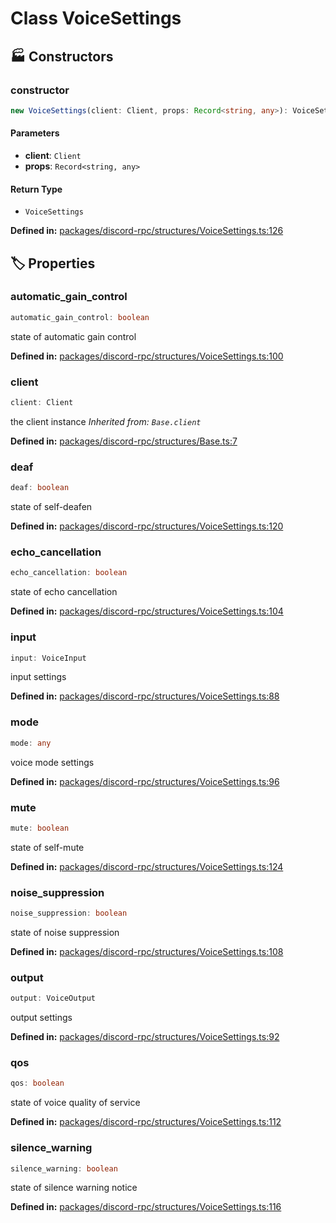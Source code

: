# Class VoiceSettings

## 🏭 Constructors

### constructor

```ts
new VoiceSettings(client: Client, props: Record<string, any>): VoiceSettings
```
#### Parameters

- **client**: `Client`
- **props**: `Record<string, any>`
#### Return Type

- `VoiceSettings`

<p style="font-size: 14px; color: var(--vp-c-text-2)">
<strong>Defined in:</strong> <a href="https://github.com/voxelum/minecraft-launcher-core-node/blob/master/packages/discord-rpc/structures/VoiceSettings.ts#L126" target="_blank" rel="noreferrer">packages/discord-rpc/structures/VoiceSettings.ts:126</a>
</p>


## 🏷️ Properties

### automatic_gain_control

```ts
automatic_gain_control: boolean
```
state of automatic gain control
<p style="font-size: 14px; color: var(--vp-c-text-2)">
<strong>Defined in:</strong> <a href="https://github.com/voxelum/minecraft-launcher-core-node/blob/master/packages/discord-rpc/structures/VoiceSettings.ts#L100" target="_blank" rel="noreferrer">packages/discord-rpc/structures/VoiceSettings.ts:100</a>
</p>


### client

```ts
client: Client
```
the client instance
*Inherited from: `Base.client`*

<p style="font-size: 14px; color: var(--vp-c-text-2)">
<strong>Defined in:</strong> <a href="https://github.com/voxelum/minecraft-launcher-core-node/blob/master/packages/discord-rpc/structures/Base.ts#L7" target="_blank" rel="noreferrer">packages/discord-rpc/structures/Base.ts:7</a>
</p>


### deaf

```ts
deaf: boolean
```
state of self-deafen
<p style="font-size: 14px; color: var(--vp-c-text-2)">
<strong>Defined in:</strong> <a href="https://github.com/voxelum/minecraft-launcher-core-node/blob/master/packages/discord-rpc/structures/VoiceSettings.ts#L120" target="_blank" rel="noreferrer">packages/discord-rpc/structures/VoiceSettings.ts:120</a>
</p>


### echo_cancellation

```ts
echo_cancellation: boolean
```
state of echo cancellation
<p style="font-size: 14px; color: var(--vp-c-text-2)">
<strong>Defined in:</strong> <a href="https://github.com/voxelum/minecraft-launcher-core-node/blob/master/packages/discord-rpc/structures/VoiceSettings.ts#L104" target="_blank" rel="noreferrer">packages/discord-rpc/structures/VoiceSettings.ts:104</a>
</p>


### input

```ts
input: VoiceInput
```
input settings
<p style="font-size: 14px; color: var(--vp-c-text-2)">
<strong>Defined in:</strong> <a href="https://github.com/voxelum/minecraft-launcher-core-node/blob/master/packages/discord-rpc/structures/VoiceSettings.ts#L88" target="_blank" rel="noreferrer">packages/discord-rpc/structures/VoiceSettings.ts:88</a>
</p>


### mode

```ts
mode: any
```
voice mode settings
<p style="font-size: 14px; color: var(--vp-c-text-2)">
<strong>Defined in:</strong> <a href="https://github.com/voxelum/minecraft-launcher-core-node/blob/master/packages/discord-rpc/structures/VoiceSettings.ts#L96" target="_blank" rel="noreferrer">packages/discord-rpc/structures/VoiceSettings.ts:96</a>
</p>


### mute

```ts
mute: boolean
```
state of self-mute
<p style="font-size: 14px; color: var(--vp-c-text-2)">
<strong>Defined in:</strong> <a href="https://github.com/voxelum/minecraft-launcher-core-node/blob/master/packages/discord-rpc/structures/VoiceSettings.ts#L124" target="_blank" rel="noreferrer">packages/discord-rpc/structures/VoiceSettings.ts:124</a>
</p>


### noise_suppression

```ts
noise_suppression: boolean
```
state of noise suppression
<p style="font-size: 14px; color: var(--vp-c-text-2)">
<strong>Defined in:</strong> <a href="https://github.com/voxelum/minecraft-launcher-core-node/blob/master/packages/discord-rpc/structures/VoiceSettings.ts#L108" target="_blank" rel="noreferrer">packages/discord-rpc/structures/VoiceSettings.ts:108</a>
</p>


### output

```ts
output: VoiceOutput
```
output settings
<p style="font-size: 14px; color: var(--vp-c-text-2)">
<strong>Defined in:</strong> <a href="https://github.com/voxelum/minecraft-launcher-core-node/blob/master/packages/discord-rpc/structures/VoiceSettings.ts#L92" target="_blank" rel="noreferrer">packages/discord-rpc/structures/VoiceSettings.ts:92</a>
</p>


### qos

```ts
qos: boolean
```
state of voice quality of service
<p style="font-size: 14px; color: var(--vp-c-text-2)">
<strong>Defined in:</strong> <a href="https://github.com/voxelum/minecraft-launcher-core-node/blob/master/packages/discord-rpc/structures/VoiceSettings.ts#L112" target="_blank" rel="noreferrer">packages/discord-rpc/structures/VoiceSettings.ts:112</a>
</p>


### silence_warning

```ts
silence_warning: boolean
```
state of silence warning notice
<p style="font-size: 14px; color: var(--vp-c-text-2)">
<strong>Defined in:</strong> <a href="https://github.com/voxelum/minecraft-launcher-core-node/blob/master/packages/discord-rpc/structures/VoiceSettings.ts#L116" target="_blank" rel="noreferrer">packages/discord-rpc/structures/VoiceSettings.ts:116</a>
</p>


